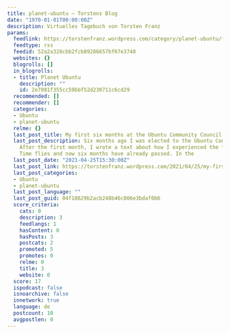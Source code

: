 ```yaml
---
title: planet-ubuntu – Torstens Blog
date: "1970-01-01T00:00:00Z"
description: Virtuelles Tagebuch von Torsten Franz
params:
  feedlink: https://torstenfranz.wordpress.com/category/planet-ubuntu/feed/?mrss=off
  feedtype: rss
  feedid: 52a2a328cbb2fcb89286657bf07e3748
  websites: {}
  blogrolls: []
  in_blogrolls:
  - title: Planet Ubuntu
    description: ""
    id: 2e7081f355cc59bbf52d230711c6cd29
  recommended: []
  recommender: []
  categories:
  - Ubuntu
  - planet-ubuntu
  relme: {}
  last_post_title: My first six months at the Ubuntu Community Council
  last_post_description: Six months ago I was elected to the Ubuntu Community Council.
    After the first month, I wrote a text about how I experienced the first month.
    Time flies and now six months have already passed. In the
  last_post_date: "2021-04-25T15:30:00Z"
  last_post_link: https://torstenfranz.wordpress.com/2021/04/25/my-first-six-months-at-the-ubuntu-community-council/
  last_post_categories:
  - Ubuntu
  - planet-ubuntu
  last_post_language: ""
  last_post_guid: 04f18629b2acb248b46c806e3bdaf0b6
  score_criteria:
    cats: 0
    description: 3
    feedlangs: 1
    hasContent: 0
    hasPosts: 3
    postcats: 2
    promoted: 5
    promotes: 0
    relme: 0
    title: 3
    website: 0
  score: 17
  ispodcast: false
  isnoarchive: false
  innetwork: true
  language: de
  postcount: 10
  avgpostlen: 0
---
```

